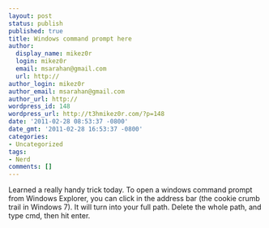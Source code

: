 ```yaml
---
layout: post
status: publish
published: true
title: Windows command prompt here
author:
  display_name: mikez0r
  login: mikez0r
  email: msarahan@gmail.com
  url: http://
author_login: mikez0r
author_email: msarahan@gmail.com
author_url: http://
wordpress_id: 148
wordpress_url: http://t3hmikez0r.com/?p=148
date: '2011-02-28 08:53:37 -0800'
date_gmt: '2011-02-28 16:53:37 -0800'
categories:
- Uncategorized
tags:
- Nerd
comments: []
---
```

<p>Learned a really handy trick today.  To open a windows command prompt from Windows Explorer, you can click in the address bar (the cookie crumb trail in Windows 7).  It will turn into your full path.  Delete the whole path, and type cmd, then hit enter.</p>
